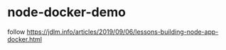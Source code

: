 # node-docker-demo
follow
https://jdlm.info/articles/2019/09/06/lessons-building-node-app-docker.html